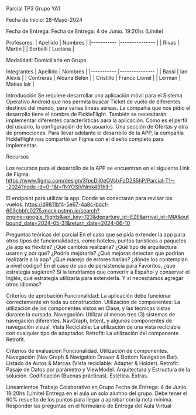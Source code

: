 Parcial TP3
Grupo YA1


Fecha de Inicio:
28-Mayo-2024

Fecha de Entrega:
Fecha de Entrega: 4 de Junio. 19:20hs (Límite)

Profesores:
| Apellido  	| Nombres       	| 
|-----------	|---------------	|
| Rivas     	| Martin    	    |
| Sorbelli    | Luciana        	|

Modalidad: Domiciliaria en Grupo

Integrantes
| Apellido  	| Nombres       	| 
|-----------	|---------------	|
| Bassi     	| Ian Alexis    	|
| Contreras 	| Aldana Belen  	|
| Cristillo 	| Franco Lionel 	|
| Lerman    	| Matias Iair   	| 

Introducción
Se requiere desarrollar una aplicación móvil para el Sistema Operativo Android que nos permita buscar Ticket de vuelo de diferentes destinos del mundo, para varias líneas aéreas. La compañía que nos pidio el desarrollo tiene el nombre de FickleFlight.
También se necesitarán implementar diferentes características para la aplicación. Como es el perfil del usuario, la configuración de los usuarios. Una sección de Ofertas y otra de promociones.
Para llevar adelante el desarrollo de la APP, la compañía FickleFlight nos compartió un Figma con el diseño completo para implementar.

Recursos

Los recursos para el desarrollo de la APP se encuentran en el siguiente Link de Figma:
https://www.figma.com/design/3fpcDil0eOVslxFzD2S5hP/Parcial-T1---2024?node-id=0-1&t=fNYOSlVNmk491hlI-1

El endpoint para utilizar la app. Donde se conectaran para revisar los vuelos.
https://d9811bf4-5e67-4a8c-bdcf-603cbbfc0275.mock.pstmn.io/search?engine=google_flights&api_key=123&departure_id=EZE&arrival_id=MIA&outbound_date=2024-05-31&return_date=2024-06-10

Preguntas teóricas del parcial
En el caso que se pida extender la app para otros tipos de funcionalidades, como hoteles, puntos turísticos o paquetes ¿la app es flexible? ¿Qué cambios realizaría?
¿Qué tipo de arquitectura usaron y por qué? ¿Podría mejorarla?
¿Qué mejoras detectan que podrían realizarle a la app?
¿Qué manejo de errores harían? ¿dónde los contemplan a nivel código?
En el caso de uso de persistencia para Favoritos, ¿que estrategia sugieren?
Si la tendríamos que convertir a Español y conservar el Inglés, qué estrategia utilizaría para extenderla. Y si necesitamos agregar otros idiomas?

Criterios de aprobación
Funcionalidad: La aplicación debe funcionar correctamente en toda su construcción.
Utilización de componentes: La utilización de los componentes vistos en Clase, y las técnicas vistas durante la cursada.
Navegación: Utilizar al menos tres (3) sistemas de navegación diferentes. NavGraph, Intent, y algunos componentes de navegación visual.
Vista Reciclable: La utilización de una vista reciclable con cualquier tipo de adaptador. 
Retrofit: La utilización del componente Retrofit.

Criterios de evaluación
Funcionalidad.
Utilización de componentes.
Navegación (Nav Graph & Navigation Drawer & Bottom Navigation Bar).
Listado de Autos & Marcas (Vista reciclable: Adapter & Holder).
Retrofit.
Pasaje de Datos por parámetro y ViewModel.
Arquitectura y Estructura de la solución.
Codificación (Buenas prácticas).
Estética.
Extras.

Lineamientos
Trabajo Colaborativo en Grupo
Fecha de Entrega: 4 de Junio. 19:20hs (Límite)
Entrega en el aula un solo alumno del grupo.
Debe tener el 60% resuelto de los puntos para llegar a aprobar con la nota mínima.
Responder las preguntas en el formulario de Entrega del Aula Virtual

